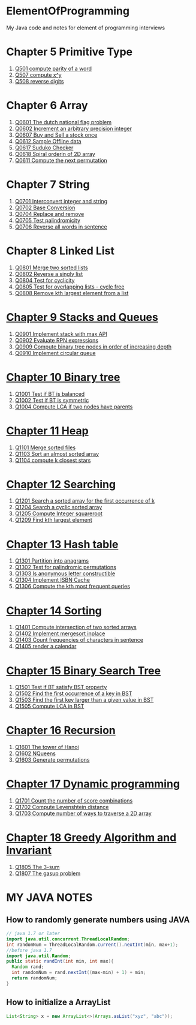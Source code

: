 # ElementOfProgramming
My Java code and notes for element of programming interviews

# Chapter 5 Primitive Type
1. [Q501 compute parity of a word](./chapter5_primitive_type/Q0501.java)
2. [Q507 compute x^y](./chapter5_primitive_type/Q0507.java)
3. [Q508 reverse digits](./chapter5_primitive_type/Q0508.java)

# Chapter 6 Array
1. [Q0601 The dutch national flag problem](./chapter6_array/Q0601.java)
2. [Q0602 Increment an arbitrary precision integer](./chapter6_array/Q602.java)
3. [Q0607 Buy and Sell a stock once](./chapter6_array/Q607.java)
4. [Q0612 Sample Offline data](./chapter6_array/Q612.java)
5. [Q0617 Suduko Checker](./chapter6_array/Q617.java)
6. [Q0618 Spiral orderin of 2D array](./chapter6_array/Q618.java)
7. [Q0611 Compute the next permutation](./chapter6_array/Q611.java)

# Chapter 7 String
1. [Q0701 Interconvert integer and string](./chapter7_string/Q0701.java)
2. [Q0702 Base Conversion](./chapter7_string/Q702.java)
3. [Q0704 Replace and remove](./chapter7_string/Q704.java)
4. [Q0705 Test palindromicity](./chapter7_string/Q705.java)
5. [Q0706 Reverse all words in sentence](./chapter7_string/Q706.java)

# Chapter 8 Linked List
1. [Q0801 Merge two sorted lists](./chapter8_linked_list/Q0801.java)
2. [Q0802 Reverse a singly list](./chapter8_linked_list/Q0802.java)
3. [Q0804 Test for cyclicity](./chapter8_linked_list/Q0804.java)
4. [Q0805 Test for overlapping lists - cycle free](./chapter8_linked_list/Q0805.java)
5. [Q0808 Remove kth largest element from a list](./chapter8_linked_list/Q0808.java)

# [Chapter 9 Stacks and Queues](./chapter9_stacks_and_queues/README.md)
1. [Q0901 Implement stack with max API](./chapter9_stacks_and_queues/Stack.java)
2. [Q0902 Evaluate RPN expressions](./chapter9_stacks_and_queues/Q902.java)
3. [Q0909 Compute binary tree nodes in order of increasing depth](./chapter9_stacks_and_queues/Q909.java)
4. [Q0910 Implement circular queue](./chapter9_stacks_and_queues/Q910.java)

# [Chapter 10 Binary tree](./chapter10_binary_trees/README.md)
1. [Q1001 Test if BT is balanced](./chapter10_binary_trees/Q1001.java)
2. [Q1002 Test if BT is symmetric](./chapter10_binary_trees/Q1002.java)
3. [Q1004 Compute LCA if two nodes have parents](./chapter10_binary_trees/Q1004.java)

# [Chapter 11 Heap](./chapter11_heap/README.md)
1. [Q1101 Merge sorted files](./chapter11_heap/Q1101.java)
2. [Q1103 Sort an almost sorted array](./chapter11_heap/Q1103.java)
3. [Q1104 compute k closest stars](./chapter11_heap/Q1104.java)

# [Chapter 12 Searching](./chapter12_searching/README.md)
1. [Q1201 Search a sorted array for the first occurrence of k ](./chapter12_searching/Q1201.java)
2. [Q1204 Search a cyclic sorted array](./chapter12_searching/Q1204.java)
3. [Q1205 Compute Integer squareroot](./chapter12_searching/Q1205.java)
4. [Q1209 Find kth largest element](./chapter12_searching/Q1209.java)

# [Chapter 13 Hash table](./chapter13_hash_tables/README.md)
1. [Q1301 Partition into anagrams ](./chapter13_hash_tables/Q1301.java)
2. [Q1302 Test for palindromic permutations ](./chapter13_hash_tables/Q1302.java)
3. [Q1303 Is anonymous letter constructible ](./chapter13_hash_tables/Q1303.java)
4. [Q1304 Implement ISBN Cache ](./chapter13_hash_tables/Q1304.java)
5. [Q1306 Compute the kth most frequent queries ](./chapter13_hash_tables/Q1306.java)

# [Chapter 14 Sorting](./chapter14_sorting/README.md)
1. [Q1401 Compute intersection of two sorted arrays ](./chapter14_sorting/Q1401.java)
2. [Q1402 Implement mergesort inplace ](./chapter14_sorting/Q1402.java)
3. [Q1403 Count frequencies of characters in sentence ](./chapter14_sorting/Q1403.java)
4. [Q1405 render a calendar ](./chapter14_sorting/Q1405.java)

# [Chapter 15 Binary Search Tree](./chapter15_binary_search_tree/README.md)
1. [Q1501 Test if BT satisfy BST property ](./chapter15_binary_search_tree/Q1501.java)
2. [Q1502 Find the first occurrence of a key in BST ](./chapter15_binary_search_tree/Q1502.java)
3. [Q1503 Find the first key larger than a given value in BST ](./chapter15_binary_search_tree/Q1503.java)
4. [Q1505 Compute LCA in BST ](./chapter15_binary_search_tree/Q1505.java)

# [Chapter 16 Recursion](./chapter16_recursion/README.md)
1. [Q1601 The tower of Hanoi ](./chapter16_recursion/Q1601.java)
2. [Q1602 NQueens ](./chapter16_recursion/Q1602.java)
3. [Q1603 Generate permutations ](./chapter16_recursion/Q1603.java)

# [Chapter 17 Dynamic programming](./chapter17_dynamic_programming/README.md)
1. [Q1701 Count the number of score combinations ](./chapter17_dynamic_programming/Q1701.java)
2. [Q1702 Compute Levenshtein distance ](./chapter17_dynamic_programming/Q1702.java)
3. [Q1703 Compute number of ways to traverse a 2D array](./chapter17_dynamic_programming/Q1703.java)


# [Chapter 18 Greedy Algorithm and Invariant](./chapter18_greedy_algo_and_invariant/README.md)
1. [Q1805 The 3-sum ](./chapter18_greedy_algo_and_invariant/Q1805.java)
2. [Q1807 The gasup problem ](./chapter18_greedy_algo_and_invariant/Q1807.java)

# MY JAVA NOTES

## How to randomly generate numbers using JAVA
```JAVA
// java 1.7 or later
import java.util.concurrent.ThreadLocalRandom;
int randomNum = ThreadLocalRandom.current().nextInt(min, max+1);
//before java 1.7
import java.util.Random;
public static randInt(int min, int max){
  Random rand;
  int randomNum = rand.nextInt((max-min) + 1) + min;
  return randomNum;
}
```

## How to initialize a ArrayList
```JAVA
List<String> x = new ArrayList<>(Arrays.asList("xyz", "abc"));
```
